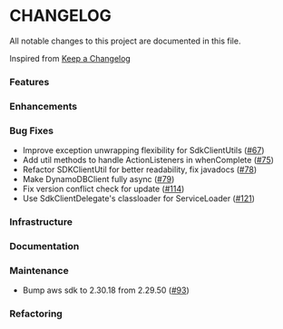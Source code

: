 # CHANGELOG
All notable changes to this project are documented in this file.

Inspired from [Keep a Changelog](https://keepachangelog.com/en/1.1.0/)

### Features
### Enhancements
### Bug Fixes
- Improve exception unwrapping flexibility for SdkClientUtils ([#67](https://github.com/opensearch-project/opensearch-remote-metadata-sdk/pull/67))
- Add util methods to handle ActionListeners in whenComplete ([#75](https://github.com/opensearch-project/opensearch-remote-metadata-sdk/pull/75))
- Refactor SDKClientUtil for better readability, fix javadocs ([#78](https://github.com/opensearch-project/opensearch-remote-metadata-sdk/pull/78))
- Make DynamoDBClient fully async ([#79](https://github.com/opensearch-project/opensearch-remote-metadata-sdk/pull/79))
- Fix version conflict check for update ([#114](https://github.com/opensearch-project/opensearch-remote-metadata-sdk/pull/114))
- Use SdkClientDelegate's classloader for ServiceLoader ([#121](https://github.com/opensearch-project/opensearch-remote-metadata-sdk/pull/121))

### Infrastructure
### Documentation
### Maintenance
- Bump aws sdk to 2.30.18 from 2.29.50 ([#93](https://github.com/opensearch-project/opensearch-remote-metadata-sdk/pull/93))

### Refactoring
